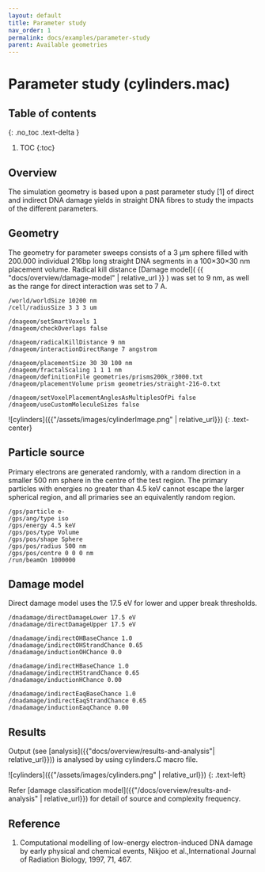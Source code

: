 ```yaml
---
layout: default
title: Parameter study
nav_order: 1
permalink: docs/examples/parameter-study
parent: Available geometries
---
```


# Parameter study (cylinders.mac)

## Table of contents
{: .no_toc .text-delta }

1. TOC
{:toc}

## Overview
The simulation geometry is based upon a past parameter study [1] of direct and indirect DNA damage yields in straight DNA fibres to study the impacts of the different parameters. 
## Geometry
The geometry for parameter sweeps consists of a 3 μm sphere filled with 200.000 individual 216bp long straight DNA segments in a 100×30×30 nm placement volume. Radical kill distance [Damage model]( {{ "docs/overview/damage-model" | relative_url }} )  was set to 9 nm, as well as the range for direct interaction was set to 7 A.

```
/world/worldSize 10200 nm
/cell/radiusSize 3 3 3 um

/dnageom/setSmartVoxels 1
/dnageom/checkOverlaps false

/dnageom/radicalKillDistance 9 nm
/dnageom/interactionDirectRange 7 angstrom

/dnageom/placementSize 30 30 100 nm
/dnageom/fractalScaling 1 1 1 nm
/dnageom/definitionFile geometries/prisms200k_r3000.txt
/dnageom/placementVolume prism geometries/straight-216-0.txt

/dnageom/setVoxelPlacementAnglesAsMultiplesOfPi false
/dnageom/useCustomMoleculeSizes false
```

![cylinders]({{"/assets/images/cylinderImage.png" | relative_url}})
{: .text-center}

## Particle source
Primary electrons are generated randomly, with a random direction in a smaller 500 nm sphere in the centre of the test region. The primary particles with energies no greater than 4.5 keV cannot escape the larger spherical region, and all primaries see an equivalently random region.
```
/gps/particle e-
/gps/ang/type iso
/gps/energy 4.5 keV
/gps/pos/type Volume
/gps/pos/shape Sphere
/gps/pos/radius 500 nm
/gps/pos/centre 0 0 0 nm
/run/beamOn 1000000
```
## Damage model
Direct damage model uses the 17.5 eV for lower and upper break thresholds. 
```
/dnadamage/directDamageLower 17.5 eV
/dnadamage/directDamageUpper 17.5 eV

/dnadamage/indirectOHBaseChance 1.0
/dnadamage/indirectOHStrandChance 0.65
/dnadamage/inductionOHChance 0.0

/dnadamage/indirectHBaseChance 1.0
/dnadamage/indirectHStrandChance 0.65
/dnadamage/inductionHChance 0.00

/dnadamage/indirectEaqBaseChance 1.0
/dnadamage/indirectEaqStrandChance 0.65
/dnadamage/inductionEaqChance 0.00
```
## Results
Output (see [analysis]({{"docs/overview/results-and-analysis"| relative_url}})) is analysed by using cylinders.C macro file.

![cylinders]({{"/assets/images/cylinders.png" | relative_url}})
{: .text-left}

Refer [damage classification model]({{"/docs/overview/results-and-analysis" | relative_url}}) for detail of source and complexity frequency.


## Reference
1. Computational modelling of low-energy electron-induced DNA damage by early physical and chemical events, Nikjoo et al.,International Journal of Radiation Biology, 1997, 71, 467.